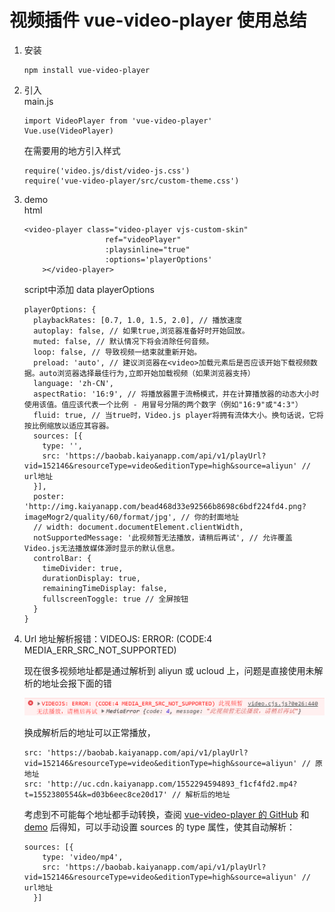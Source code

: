 # 视频插件 vue-video-player 使用总结
1. 安装
    ```
    npm install vue-video-player
    ```
2. 引入  
    main.js
    ```
    import VideoPlayer from 'vue-video-player'
    Vue.use(VideoPlayer)
    ```
    在需要用的地方引入样式
    ```
    require('video.js/dist/video-js.css')
    require('vue-video-player/src/custom-theme.css')
    ```
3. demo  
    html
    ```
    <video-player class="video-player vjs-custom-skin"
                      ref="videoPlayer"
                      :playsinline="true"
                      :options='playerOptions'
        ></video-player>
    ```
    script中添加 data playerOptions
    ```
    playerOptions: {
      playbackRates: [0.7, 1.0, 1.5, 2.0], // 播放速度
      autoplay: false, // 如果true,浏览器准备好时开始回放。
      muted: false, // 默认情况下将会消除任何音频。
      loop: false, // 导致视频一结束就重新开始。
      preload: 'auto', // 建议浏览器在<video>加载元素后是否应该开始下载视频数据。auto浏览器选择最佳行为,立即开始加载视频（如果浏览器支持）
      language: 'zh-CN',
      aspectRatio: '16:9', // 将播放器置于流畅模式，并在计算播放器的动态大小时使用该值。值应该代表一个比例 - 用冒号分隔的两个数字（例如"16:9"或"4:3"）
      fluid: true, // 当true时，Video.js player将拥有流体大小。换句话说，它将按比例缩放以适应其容器。
      sources: [{
        type: '',
        src: 'https://baobab.kaiyanapp.com/api/v1/playUrl?vid=152146&resourceType=video&editionType=high&source=aliyun' // url地址
      }],
      poster: 'http://img.kaiyanapp.com/bead468d33e92566b8698c6bdf224fd4.png?imageMogr2/quality/60/format/jpg', // 你的封面地址
      // width: document.documentElement.clientWidth,
      notSupportedMessage: '此视频暂无法播放，请稍后再试', // 允许覆盖Video.js无法播放媒体源时显示的默认信息。
      controlBar: {
        timeDivider: true,
        durationDisplay: true,
        remainingTimeDisplay: false,
        fullscreenToggle: true // 全屏按钮
      }
    }
    ```


4. Url 地址解析报错：VIDEOJS: ERROR: (CODE:4 MEDIA_ERR_SRC_NOT_SUPPORTED) 

    现在很多视频地址都是通过解析到 aliyun 或 ucloud 上，问题是直接使用未解析的地址会报下面的错  

    ![images](https://github.com/bihtyu/Blog/blob/master/images/vue-video-player__%E8%A7%86%E9%A2%91%E6%92%AD%E6%94%BE%E9%94%99%E8%AF%AF.png)  

    换成解析后的地址可以正常播放，
    ```
    src: 'https://baobab.kaiyanapp.com/api/v1/playUrl?vid=152146&resourceType=video&editionType=high&source=aliyun' // 原地址
    src: 'http://uc.cdn.kaiyanapp.com/1552294594893_f1cf4fd2.mp4?t=1552380554&k=d03b6eec8ce20d17' // 解析后的地址
    ```

    考虑到不可能每个地址都手动转换，查阅 [vue-video-player 的 GitHub](https://github.com/surmon-china/vue-video-player) 和 [demo](https://surmon-china.github.io/vue-video-player/) 后得知，可以手动设置 sources 的 type 属性，使其自动解析：
    ```
    sources: [{
        type: 'video/mp4',
        src: 'https://baobab.kaiyanapp.com/api/v1/playUrl?vid=152146&resourceType=video&editionType=high&source=aliyun' // url地址
      }]
```
